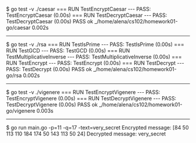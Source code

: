 $ go test -v ./caesar
=== RUN   TestEncryptCaesar
--- PASS: TestEncryptCaesar (0.00s)
=== RUN   TestDecryptCaesar
--- PASS: TestDecryptCaesar (0.00s)
PASS
ok  	_/home/alena/cs102/homework01-go/caesar	0.002s

----------------------------------------------------------------------
$ go test -v ./rsa
=== RUN   TestIsPrime
--- PASS: TestIsPrime (0.00s)
=== RUN   TestGCD
--- PASS: TestGCD (0.00s)
=== RUN   TestMultiplicativeInverse
--- PASS: TestMultiplicativeInverse (0.00s)
=== RUN   TestEncrypt
--- PASS: TestEncrypt (0.00s)
=== RUN   TestDecrypt
--- PASS: TestDecrypt (0.00s)
PASS
ok  	_/home/alena/cs102/homework01-go/rsa	0.002s

----------------------------------------------------------------------
$ go test -v ./vigenere
=== RUN   TestEncryptVigenere
--- PASS: TestEncryptVigenere (0.00s)
=== RUN   TestDecryptVigenere
--- PASS: TestDecryptVigenere (0.00s)
PASS
ok  	_/home/alena/cs102/homework01-go/vigenere	0.003s

----------------------------------------------------------------------
$ go run main.go -p=11 -q=17 -text=very_secret
Encrypted message: [84 50 113 110 184 174 50 143 113 50 24]
Decrypted message: very_secret
